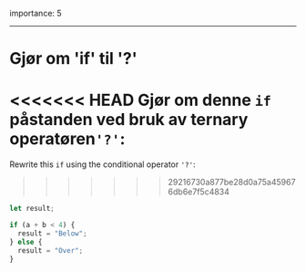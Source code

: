 importance: 5

---

# Gjør om 'if' til '?'

<<<<<<< HEAD
Gjør om denne `if` påstanden ved bruk av ternary operatøren`'?'`:
=======
Rewrite this `if` using the conditional operator `'?'`:
>>>>>>> 29216730a877be28d0a75a459676db6e7f5c4834

```js
let result;

if (a + b < 4) {
  result = "Below";
} else {
  result = "Over";
}
```
